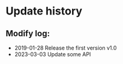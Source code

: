 # Update history

Modify log:
--------
- 2019-01-28 Release the first version v1.0
- 2023-03-03 Update some API
